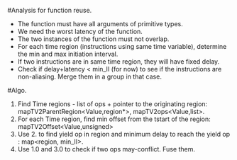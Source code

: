 #Analysis for function reuse.
* The function must have all arguments of primitive types.
* We need the worst latency of the function.
* The two instances of the function must not overlap.
* For each time region (instructions using same time variable), determine the
    min and max initiation interval.
* If two instructions are in same time region, they will have fixed delay.
* Check if delay+latency < min_II (for now) to see if the instructions are
    non-aliasing. Merge them in a group in that case.

#Algo.
1. Find Time regions - list of ops + pointer to the originating region:
   mapTV2ParentRegion<Value,region*>, mapTV2ops<Value,list<Op>>.
2. For each Time region, find min offset from the tstart of the region:
    mapTV2Offset<Value,unsigned>
3. Use 2. to find yield op in region and minimum delay to reach the yield op : 
    map<region, min_II>.
4. Use 1.0 and 3.0 to check if two ops may-conflict. Fuse them.
